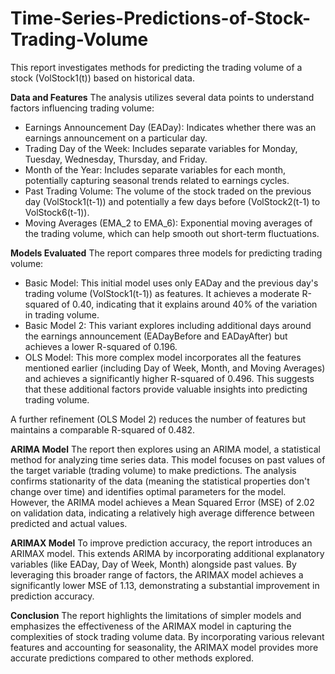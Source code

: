 # Time-Series-Predictions-of-Stock-Trading-Volume

This report investigates methods for predicting the trading volume of a stock (VolStock1(t)) based on historical data.

**Data and Features**
The analysis utilizes several data points to understand factors influencing trading volume:

* Earnings Announcement Day (EADay): Indicates whether there was an earnings announcement on a particular day.
* Trading Day of the Week: Includes separate variables for Monday, Tuesday, Wednesday, Thursday, and Friday.
* Month of the Year: Includes separate variables for each month, potentially capturing seasonal trends related to earnings cycles.
* Past Trading Volume: The volume of the stock traded on the previous day (VolStock1(t-1)) and potentially a few days before (VolStock2(t-1) to VolStock6(t-1)).
* Moving Averages (EMA_2 to EMA_6): Exponential moving averages of the trading volume, which can help smooth out short-term fluctuations.

**Models Evaluated**
The report compares three models for predicting trading volume:
* Basic Model: This initial model uses only EADay and the previous day's trading volume (VolStock1(t-1)) as features. It achieves a moderate R-squared of 0.40, indicating that it explains around 40% of the variation in trading volume.
* Basic Model 2: This variant explores including additional days around the earnings announcement (EADayBefore and EADayAfter) but achieves a lower R-squared of 0.196.
* OLS Model: This more complex model incorporates all the features mentioned earlier (including Day of Week, Month, and Moving Averages) and achieves a significantly higher R-squared of 0.496. This suggests that these additional factors provide valuable insights into predicting trading volume.

A further refinement (OLS Model 2) reduces the number of features but maintains a comparable R-squared of 0.482.

**ARIMA Model**
The report then explores using an ARIMA model, a statistical method for analyzing time series data. This model focuses on past values of the target variable (trading volume) to make predictions. The analysis confirms stationarity of the data (meaning the statistical properties don't change over time) and identifies optimal parameters for the model. However, the ARIMA model achieves a Mean Squared Error (MSE) of 2.02 on validation data, indicating a relatively high average difference between predicted and actual values.

**ARIMAX Model**
To improve prediction accuracy, the report introduces an ARIMAX model. This extends ARIMA by incorporating additional explanatory variables (like EADay, Day of Week, Month) alongside past values. By leveraging this broader range of factors, the ARIMAX model achieves a significantly lower MSE of 1.13, demonstrating a substantial improvement in prediction accuracy.

**Conclusion**
The report highlights the limitations of simpler models and emphasizes the effectiveness of the ARIMAX model in capturing the complexities of stock trading volume data. By incorporating various relevant features and accounting for seasonality, the ARIMAX model provides more accurate predictions compared to other methods explored.
